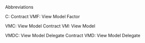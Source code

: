 Abbreviations

C: Contract
VMF: View Model Factor

VMC: View Model Contract
VM: View Model

VMDC: View Model Delegate Contract
VMD: View Model Delegate